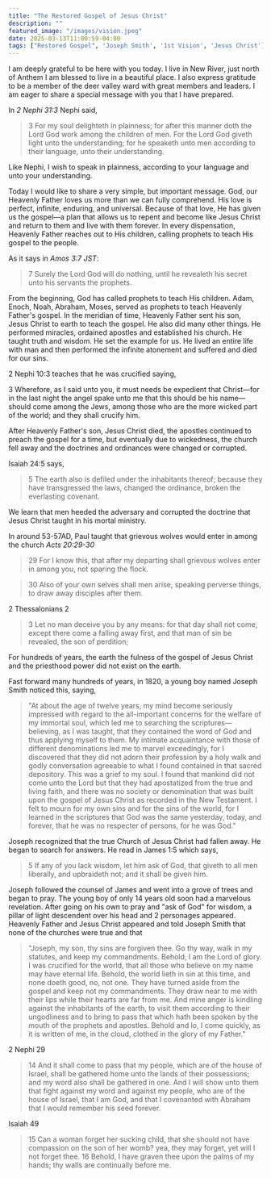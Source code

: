 ```yaml
---
title: "The Restored Gospel of Jesus Christ"
description: ""
featured_image: "/images/vision.jpeg"
date: 2025-03-13T11:00:59-04:00
tags: ["Restored Gospel", 'Joseph Smith', '1st Vision', 'Jesus Christ']
---
```


I am deeply grateful to be here with you today. I live in New River, just north of Anthem I am blessed to live in a beautiful place. I also express gratitude to be a member of the deer valley ward with great members and leaders. I am eager to share a special message with you that I have prepared. 

In *2 Nephi 31:3* Nephi said,

> 3 For my soul delighteth in plainness; for after this manner doth the Lord God work among the children of men. For the Lord God giveth light unto the understanding; for he speaketh unto men according to their language, unto their understanding.

Like Nephi, I wish to speak in plainness, according to your language and unto your understanding.

Today I would like to share a very simple, but important message. God, our Heavenly Father loves us more than we can fully comprehend. His love is perfect, infinite, enduring, and universal. Because of that love, He has given us the gospel—a plan that allows us to repent and become like Jesus Christ and return to them and live with them forever. In every dispensation, Heavenly Father reaches out to His children, calling prophets to teach His gospel to the people.

As it says in *Amos 3:7 JST*:

> 7 Surely the Lord God will do nothing, until he revealeth his secret unto his servants the prophets.

From the beginning, God has called prophets to teach His children. Adam, Enoch, Noah, Abraham, Moses, served as prophets to teach Heavenly Father's gospel. In the meridian of time, Heavenly Father sent his son, Jesus Christ to earth to teach the gospel. He also did many other things. He performed miracles, ordained apostles and established his church. He taught truth and wisdom. He set the example for us. He lived an entire life with man and then performed the infinite atonement and suffered and died for our sins. 

2 Nephi 10:3 teaches that he was crucified saying, 

3 Wherefore, as I said unto you, it must needs be expedient that Christ—for in the last night the angel spake unto me that this should be his name—should come among the Jews, among those who are the more wicked part of the world; and they shall crucify him.

After Heavenly Father's son, Jesus Christ died, the apostles continued to preach the gospel for a time, but eventually due to wickedness, the church fell away and the doctrines and ordinances were changed or corrupted. 

Isaiah 24:5 says,

> 5 The earth also is defiled under the inhabitants thereof; because they have transgressed the laws, changed the ordinance, broken the everlasting covenant.

We learn that men heeded the adversary and corrupted the doctrine that Jesus Christ taught in his mortal ministry. 

In around 53-57AD, Paul taught that grievous wolves would enter in among the church *Acts 20:29-30*

> 29 For I know this, that after my departing shall grievous wolves enter in among you, not sparing the flock.

> 30 Also of your own selves shall men arise, speaking perverse things, to draw away disciples after them.

2 Thessalonians 2

> 3 Let no man deceive you by any means: for that day shall not come, except there come a falling away first, and that man of sin be revealed, the son of perdition;

For hundreds of years, the earth the fulness of the gospel of Jesus Christ and the priesthood power did not exist on the earth.

Fast forward many hundreds of years, in 1820, a young boy named Joseph Smith noticed this, saying,

> "At about the age of twelve years, my mind become seriously impressed with regard to the all-important concerns for the welfare of my immortal soul, which led me to searching the scriptures—believing, as I was taught, that they contained the word of God and thus applying myself to them. My intimate acquaintance with those of different denominations led me to marvel exceedingly, for I discovered that they did not adorn their profession by a holy walk and godly conversation agreeable to what I found contained in that sacred depository. This was a grief to my soul. I found that mankind did not come unto the Lord but that they had apostatized from the true and living faith, and there was no society or denomination that was built upon the gospel of Jesus Christ as recorded in the New Testament. I felt to mourn for my own sins and for the sins of the world, for I learned in the scriptures that God was the same yesterday, today, and forever, that he was no respecter of persons, for he was God."

Joseph recognized that the true Church of Jesus Christ had fallen away. He began to search for answers. He read in James 1:5 which says,

> 5 If any of you lack wisdom, let him ask of God, that giveth to all men liberally, and upbraideth not; and it shall be given him.

Joseph followed the counsel of James and went into a grove of trees and began to pray. The young boy of only 14 years old soon had a marvelous revelation. After going on his own to pray and "ask of God" for wisdom, a pillar of light descendent over his head and 2 personages appeared. Heavenly Father and Jesus Christ appeared and told Joseph Smith that none of the churches were true and that

> "Joseph, my son, thy sins are forgiven thee. Go thy way, walk in my statutes, and keep my commandments. Behold, I am the Lord of glory. I was crucified for the world, that all those who believe on my name may have eternal life. Behold, the world lieth in sin at this time, and none doeth good, no, not one. They have turned aside from the gospel and keep not my commandments. They draw near to me with their lips while their hearts are far from me. And mine anger is kindling against the inhabitants of the earth, to visit them according to their ungodliness and to bring to pass that which hath been spoken by the mouth of the prophets and apostles. Behold and lo, I come quickly, as it is written of me, in the cloud, clothed in the glory of my Father."

2 Nephi 29
> 14 And it shall come to pass that my people, which are of the house of Israel, shall be gathered home unto the lands of their possessions; and my word also shall be gathered in one. And I will show unto them that fight against my word and against my people, who are of the house of Israel, that I am God, and that I covenanted with Abraham that I would remember his seed forever.


Isaiah 49

> 15 Can a woman forget her sucking child, that she should not have compassion on the son of her womb? yea, they may forget, yet will I not forget thee.
> 16 Behold, I have graven thee upon the palms of my hands; thy walls are continually before me.

<!-- > 15 After I had retired to the place where I had previously designed to go, having looked around me, and finding myself alone, I kneeled down and began to offer up the desires of my heart to God. I had scarcely done so, when immediately I was seized upon by some power which entirely overcame me, and had such an astonishing influence over me as to bind my tongue so that I could not speak. Thick darkness gathered around me, and it seemed to me for a time as if I were doomed to sudden destruction. -->

<!-- > 16 But, exerting all my powers to call upon God to deliver me out of the power of this enemy which had seized upon me, and at the very moment when I was ready to sink into despair and abandon myself to destruction—not to an imaginary ruin, but to the power of some actual being from the unseen world, who had such marvelous power as I had never before felt in any being—just at this moment of great alarm, I saw a pillar of light exactly over my head, above the brightness of the sun, which descended gradually until it fell upon me. -->


<!-- ![tree](/images/posts/vision.png) -->

<!-- One of the things that Heavenly Father told Joseph Smith to do was translate the Book of Mormon from the gold plates that had been put into the earth hundreds of years ago by the Prophet Moroni. Joseph Smith then translated the gold plates, and now we have the Book of Mormon. The Book of Mormon teaches the fulness of the gospel that Jesus Christ taught while he was on the earth.  -->

<!-- In His infinite mercy, our Heavenly Father prepared the way for the gospel to be restored in its fullness. This restoration began with a young man named Joseph Smith. Through Joseph Smith, the Lord restored His Church, the priesthood, and the plain and precious truths of the gospel. Joseph Smith served as an instrument in the Lord’s hands, and through him, the heavens were opened once more. -->

<!-- *The Power of Modern Revelation* -->

<!-- We have received many powerful revelations by the pen of Joseph Smith, but one of the greatest is a book called the Book of Mormon.  -->
<!-- Today, we are blessed to live in a time when the gospel has been restored in its fullness. We have the scriptures, including the Book of Mormon, which stands as another testament of Jesus Christ. We have the priesthood keys and ordinances necessary for salvation. And most importantly, we have living prophets and apostles who continue to receive revelation for our time. -->

<!-- The truths revealed through Joseph Smith are simple yet profound. They teach us about the nature of God, the plan of salvation, and the importance of faith, repentance, baptism, the gift of the Holy Ghost, and enduring to the end. These truths are not new—they are the same eternal principles taught by prophets since the days of Adam. But they have been restored to bless us in our day. -->

<!-- *A Testimony of God’s Love* -->

<!-- Brothers and sisters, I testify that God lives. He is our loving Heavenly Father, and He knows each of us personally. He has given us the gospel to guide us, prophets to lead us, and His Son, Jesus Christ, to save us. The restoration of the gospel is evidence of His perfect love for all His children. -->



